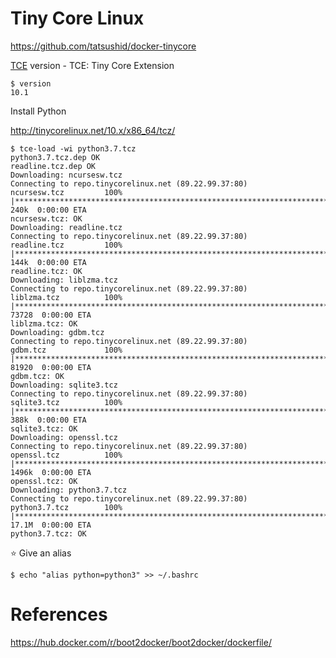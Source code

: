 # Tiny Core Linux


https://github.com/tatsushid/docker-tinycore

[TCE](http://distro.ibiblio.org/tinycorelinux/tce.html) version - TCE: Tiny Core Extension

```
$ version
10.1
```

Install Python

http://tinycorelinux.net/10.x/x86_64/tcz/

```
$ tce-load -wi python3.7.tcz
python3.7.tcz.dep OK
readline.tcz.dep OK
Downloading: ncursesw.tcz
Connecting to repo.tinycorelinux.net (89.22.99.37:80)
ncursesw.tcz         100% |******************************************************************************************|  240k  0:00:00 ETA
ncursesw.tcz: OK
Downloading: readline.tcz
Connecting to repo.tinycorelinux.net (89.22.99.37:80)
readline.tcz         100% |******************************************************************************************|  144k  0:00:00 ETA
readline.tcz: OK
Downloading: liblzma.tcz
Connecting to repo.tinycorelinux.net (89.22.99.37:80)
liblzma.tcz          100% |******************************************************************************************| 73728  0:00:00 ETA
liblzma.tcz: OK
Downloading: gdbm.tcz
Connecting to repo.tinycorelinux.net (89.22.99.37:80)
gdbm.tcz             100% |******************************************************************************************| 81920  0:00:00 ETA
gdbm.tcz: OK
Downloading: sqlite3.tcz
Connecting to repo.tinycorelinux.net (89.22.99.37:80)
sqlite3.tcz          100% |******************************************************************************************|  388k  0:00:00 ETA
sqlite3.tcz: OK
Downloading: openssl.tcz
Connecting to repo.tinycorelinux.net (89.22.99.37:80)
openssl.tcz          100% |******************************************************************************************| 1496k  0:00:00 ETA
openssl.tcz: OK
Downloading: python3.7.tcz
Connecting to repo.tinycorelinux.net (89.22.99.37:80)
python3.7.tcz        100% |******************************************************************************************| 17.1M  0:00:00 ETA
python3.7.tcz: OK
```
:star: Give an alias

```
$ echo "alias python=python3" >> ~/.bashrc
```

# References

https://hub.docker.com/r/boot2docker/boot2docker/dockerfile/
